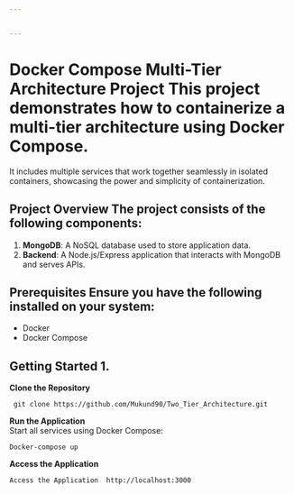 ```yaml
---


---
```


<h1 id="docker-compose-multi-tier-architecture-project-this-project-demonstrates-how-to-containerize-a-multi-tier-architecture-using-docker-compose.">Docker Compose Multi-Tier Architecture Project This project demonstrates how to containerize a multi-tier architecture using Docker Compose.</h1>
<p>It includes multiple services that work together seamlessly in isolated containers, showcasing the power and simplicity of containerization.</p>
<h2 id="project-overview-the-project-consists-of-the-following-components">Project Overview The project consists of the following components:</h2>
<ol>
<li><strong>MongoDB</strong>: A NoSQL database used to store application data.</li>
<li><strong>Backend</strong>: A Node.js/Express application that interacts with MongoDB and serves APIs.</li>
</ol>
<h2 id="prerequisites-ensure-you-have-the-following-installed-on-your-system">Prerequisites Ensure you have the following installed on your system:</h2>
<ul>
<li>Docker</li>
<li>Docker Compose</li>
</ul>
<h2 id="getting-started-1.">Getting Started 1.</h2>
<p><strong>Clone the Repository</strong></p>
<pre><code> git clone https://github.com/Mukund90/Two_Tier_Architecture.git
</code></pre>
<p><strong>Run the Application</strong><br>
Start all services using Docker Compose:</p>
<pre><code>Docker-compose up 
</code></pre>
<p><strong>Access the Application</strong></p>
<pre><code>Access the Application  http://localhost:3000
</code></pre>

